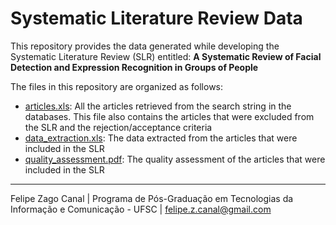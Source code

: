 # Systematic Literature Review Data

This repository provides the data generated while developing the Systematic Literature Review (SLR) entitled: **A Systematic Review of Facial Detection and Expression Recognition in Groups of People**

The files in this repository are organized as follows:
 - [articles.xls](articles.xls): All the articles retrieved from the search string in the databases. This file also contains the articles that were excluded from the SLR and the rejection/acceptance criteria
 - [data_extraction.xls](data_extraction.xls): The data extracted from the articles that were included in the SLR
 - [quality_assessment.pdf](quality_assessment.pdf): The quality assessment of the articles that were included in the SLR



-------------------------

Felipe Zago Canal    |   Programa de Pós-Graduação em Tecnologias da Informação e Comunicação - UFSC   |   felipe.z.canal@gmail.com